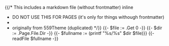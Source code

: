 {{/* This includes a markdown file (without frontmatter) inline
   * DO NOT USE THIS FOR PAGES (it's only for things withough frontmatter)
   *
   * originally from 559Theme (duplicated)
   */}}
{{- $file := .Get 0 -}}
{{- $dir := .Page.File.Dir -}}
{{- $fullname := (printf "%s/%s" $dir $file)}}
{{- readFile $fullname -}}